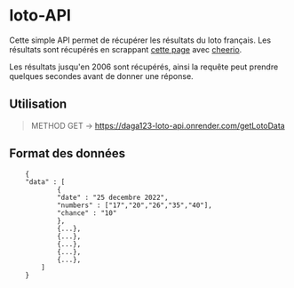 # loto-API

Cette simple API permet de récupérer les résultats du loto français.
Les résultats sont récupérés en scrappant [cette page](http://loto.akroweb.fr/loto-historique-tirages/) avec [cheerio](https://cheerio.js.org/).

Les résultats jusqu'en 2006 sont récupérés, ainsi la requête peut prendre quelques secondes avant de donner une réponse.
## Utilisation
> METHOD GET -> https://daga123-loto-api.onrender.com/getLotoData
## Format des données
```
	{
	"data" : [
			{
			"date" : "25 decembre 2022",
			"numbers" : ["17","20","26","35","40"],
			"chance" : "10"
			},
			{...},
			{...},
			{...},
			{...},
			{...},
		]
	}
```
